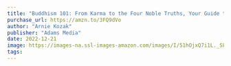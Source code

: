```yaml
---
title: "Buddhism 101: From Karma to the Four Noble Truths, Your Guide to Understanding the Principles of Buddhism"
purchase_url: https://amzn.to/3FQ9dVo
author: "Arnie Kozak"
publisher: "Adams Media"
date: 2022-12-21
image: https://images-na.ssl-images-amazon.com/images/I/51hOjxQ7i1L._SL75_.jpg
tags:
---
```


